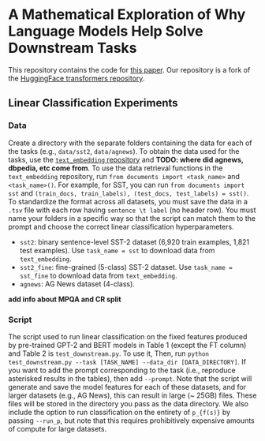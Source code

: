 # A Mathematical Exploration of Why Language Models Help Solve Downstream Tasks
This repository contains the code for [this paper](https://arxiv.org/abs/2010.03648). Our repository is a fork of the [HuggingFace transformers repository](https://github.com/huggingface/transformers). 

## Linear Classification Experiments
### Data
Create a directory with the separate folders containing the data for each of the tasks (e.g., `data/sst2`, `data/agnews`). To obtain the data used for the tasks, use the [`text_embedding` repository](https://github.com/NLPrinceton/text_embedding) and **TODO: where did agnews, dbpedia, etc come from**. To use the data retrieval functions in the `text_embedding` repository, run `from documents import <task_name>` and `<task_name>()`. For example, for SST, you can run `from documents import sst` and `(train_docs, train_labels), (test_docs, test_labels) = sst()`. To standardize the format across all datasets, you must save the data in a `.tsv` file with each row having `sentence \t label` (no header row). You must name your folders in a specific way so that the script can match them to the prompt and choose the correct linear classification hyperparameters.
* `sst2`: binary sentence-level SST-2 dataset (6,920 train examples, 1,821 test examples). Use `task_name = sst` to download data from `text_embedding`.
* `sst2_fine`: fine-grained (5-class) SST-2 dataset. Use `task_name = sst_fine` to download data from `text_embedding`.
* `agnews`: AG News dataset (4-class).

**add info about MPQA and CR split**

### Script
The script used to run linear classification on the fixed features produced by pre-trained GPT-2 and BERT models in Table 1 (except the FT column) and Table 2 is `test_downstream.py`. To use it, Then, run `python test_downstream.py --task [TASK_NAME] --data_dir [DATA_DIRECTORY]`. If you want to add the prompt corresponding to the task (i.e., reproduce asterisked results in the tables), then add `--prompt`. Note that the script will generate and save the model features for each of these datasets, and for larger datasets (e.g., AG News), this can result in large (~ 25GB) files. These files will be stored in the directory you pass as the data directory. We also include the option to run classification on the entirety of `p_{f(s)}` by passing `--run_p`, but note that this requires prohibitively expensive amounts of compute for large datasets. 
